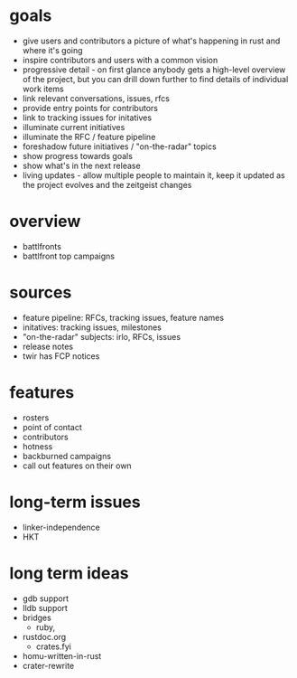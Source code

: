 # goals

- give users and contributors a picture of what's happening in rust and where it's going
- inspire contributors and users with a common vision
- progressive detail - on first glance anybody gets a high-level overview of the project, but you can drill down further to find details of individual work items
- link relevant conversations, issues, rfcs
- provide entry points for contributors
- link to tracking issues for initatives
- illuminate current initiatives
- illuminate the RFC / feature pipeline
- foreshadow future initiatives / "on-the-radar" topics
- show progress towards goals
- show what's in the next release
- living updates - allow multiple people to maintain it, keep it updated as the project evolves and the zeitgeist changes

# overview

- battlfronts
- battlfront top campaigns

# sources

- feature pipeline: RFCs, tracking issues, feature names
- initatives: tracking issues, milestones
- "on-the-radar" subjects: irlo, RFCs, issues
- release notes
- twir has FCP notices

# features

- rosters
- point of contact
- contributors
- hotness
- backburned campaigns
- call out features on their own

# long-term issues

- linker-independence
- HKT

# long term ideas

- gdb support
- lldb support
- bridges
  - ruby,
- rustdoc.org
  - crates.fyi
- homu-written-in-rust
- crater-rewrite
